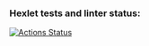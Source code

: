 ### Hexlet tests and linter status:
[![Actions Status](https://github.com/zitaker/python-project-83/workflows/hexlet-check/badge.svg)](https://github.com/zitaker/python-project-83/actions)